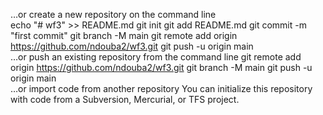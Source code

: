 …or create a new repository on the command line
<br>
echo "# wf3" >> README.md
git init
git add README.md
git commit -m "first commit"
git branch -M main
git remote add origin https://github.com/ndouba2/wf3.git
git push -u origin main
<br>
…or push an existing repository from the command line
git remote add origin https://github.com/ndouba2/wf3.git
git branch -M main
git push -u origin main
<br>
…or import code from another repository
You can initialize this repository with code from a Subversion, Mercurial, or TFS project.